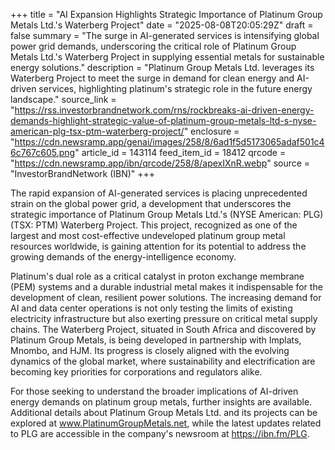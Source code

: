 +++
title = "AI Expansion Highlights Strategic Importance of Platinum Group Metals Ltd.'s Waterberg Project"
date = "2025-08-08T20:05:29Z"
draft = false
summary = "The surge in AI-generated services is intensifying global power grid demands, underscoring the critical role of Platinum Group Metals Ltd.'s Waterberg Project in supplying essential metals for sustainable energy solutions."
description = "Platinum Group Metals Ltd. leverages its Waterberg Project to meet the surge in demand for clean energy and AI-driven services, highlighting platinum's strategic role in the future energy landscape."
source_link = "https://rss.investorbrandnetwork.com/rns/rockbreaks-ai-driven-energy-demands-highlight-strategic-value-of-platinum-group-metals-ltd-s-nyse-american-plg-tsx-ptm-waterberg-project/"
enclosure = "https://cdn.newsramp.app/genai/images/258/8/6ad1f5d5173065adaf501c46c767c605.png"
article_id = 143114
feed_item_id = 18412
qrcode = "https://cdn.newsramp.app/ibn/qrcode/258/8/apexIXnR.webp"
source = "InvestorBrandNetwork (IBN)"
+++

<p>The rapid expansion of AI-generated services is placing unprecedented strain on the global power grid, a development that underscores the strategic importance of Platinum Group Metals Ltd.'s (NYSE American: PLG) (TSX: PTM) Waterberg Project. This project, recognized as one of the largest and most cost-effective undeveloped platinum group metal resources worldwide, is gaining attention for its potential to address the growing demands of the energy-intelligence economy.</p><p>Platinum's dual role as a critical catalyst in proton exchange membrane (PEM) systems and a durable industrial metal makes it indispensable for the development of clean, resilient power solutions. The increasing demand for AI and data center operations is not only testing the limits of existing electricity infrastructure but also exerting pressure on critical metal supply chains. The Waterberg Project, situated in South Africa and discovered by Platinum Group Metals, is being developed in partnership with Implats, Mnombo, and HJM. Its progress is closely aligned with the evolving dynamics of the global market, where sustainability and electrification are becoming key priorities for corporations and regulators alike.</p><p>For those seeking to understand the broader implications of AI-driven energy demands on platinum group metals, further insights are available. Additional details about Platinum Group Metals Ltd. and its projects can be explored at <a href='http://www.PlatinumGroupMetals.net' rel='nofollow' target='_blank'>www.PlatinumGroupMetals.net</a>, while the latest updates related to PLG are accessible in the company's newsroom at <a href='https://ibn.fm/PLG' rel='nofollow' target='_blank'>https://ibn.fm/PLG</a>.</p>